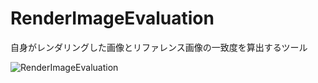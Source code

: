 # RenderImageEvaluation
自身がレンダリングした画像とリファレンス画像の一致度を算出するツール

![RenderImageEvaluation](https://github.com/SSK-0423/RenderImageEvaluation/assets/83057130/82683f6a-9bf9-4677-a9cc-d7c1e3853be0)
